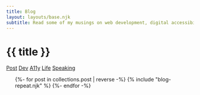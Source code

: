 ```yaml
---
title: Blog
layout: layouts/base.njk
subtitle: Read some of my musings on web development, digital accessibility, technology, learning...
---
```


<div class="container__blog">
  <h1 class="center">{{ title }}</h1>
  <!-- {%- if subtitle %}<p class="subtitle">{{ subtitle | safe }}</p>{% endif %} -->
  
  <p class="center">
    <span class="post__tag"><a href="/blog">Post</a></span>
    <span class="post__tag"><a href="/blog/dev">Dev</a></span>
    <span class="post__tag"><a href="/blog/a11y">A11y</a></span>
    <span class="post__tag"><a href="/blog/life">Life</a></span>
    <span class="post__tag"><a href="/blog/speaking">Speaking</a></span>
  </p>

  <ul class="listing">
  {%- for post in collections.post | reverse -%}
    {% include "blog-repeat.njk" %}
  {%- endfor -%}

  </ul>

</div>
